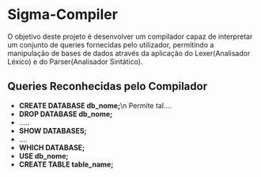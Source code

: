 # Sigma-Compiler
O objetivo deste projeto é desenvolver um compilador capaz de interpretar um conjunto de queries fornecidas pelo utilizador, permitindo a manipulação de bases de dados através da aplicação do Lexer(Analisador Léxico) e do Parser(Analisador Sintático).

  ## Queries Reconhecidas pelo Compilador
- **CREATE DATABASE db_nome;**\n
  Permite tal....
- **DROP DATABASE db_nome;**
- .....
- **SHOW DATABASES;**
- ....
- **WHICH DATABASE;**
- **USE db_nome;**
- **CREATE TABLE table_name;**



  
